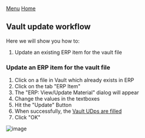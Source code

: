 [Menu](../README.md) [Home](./home.md)
## Vault update workflow

Here we will show you how to:
1. Update an existing ERP item for the vault file

### Update an ERP item for the vault file

1. Click on a file in Vault which already exists in ERP
1. Click on the tab "ERP Item"
1. The "ERP: View/Update Material" dialog will appear
1. Change the values in the textboxes
1. Hit the "Update" Button
1. When successfully, the [Vault UDps are filled](https://github.com/coolOrangeLabs/powerGateTemplate/wiki/ERP-Item-Mapping)
1. Click "OK"

![image](https://user-images.githubusercontent.com/36075173/83259465-60e69500-a1b8-11ea-9da0-627337fc2b79.png)

